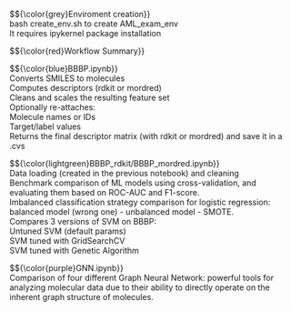 $${\color{grey}Enviroment creation}}\
bash create_env.sh to create AML_exam_env\
It requires ipykernel package installation


$${\color{red}Workflow Summary}}

$${\color{blue}BBBP.ipynb}}\
Converts SMILES to molecules\
Computes descriptors (rdkit or mordred)\
Cleans and scales the resulting feature set\
Optionally re-attaches:\
Molecule names or IDs\
Target/label values\
Returns the final descriptor matrix (with rdkit or mordred) and save it in a .cvs

$${\color{lightgreen}BBBP_rdkit/BBBP_mordred.ipynb}}\
Data loading (created in the previous notebook) and cleaning\
Benchmark comparison of ML models using cross-validation, and evaluating them based on ROC-AUC and F1-score.\
Imbalanced classification strategy comparison for logistic regression: balanced model (wrong one) - unbalanced model - SMOTE.\
Compares 3 versions of SVM on BBBP:\
Untuned SVM (default params)\
SVM tuned with GridSearchCV\
SVM tuned with Genetic Algorithm

$${\color{purple}GNN.ipynb}}\
Comparison of four different Graph Neural Network:  powerful tools for analyzing molecular data due to their ability to directly operate on the inherent graph structure of molecules.

